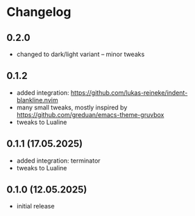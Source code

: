 # Changelog

## 0.2.0
- changed to dark/light variant
– minor tweaks

## 0.1.2
- added integration: https://github.com/lukas-reineke/indent-blankline.nvim
- many small tweaks, mostly inspired by https://github.com/greduan/emacs-theme-gruvbox
- tweaks to Lualine

## 0.1.1 (17.05.2025)
- added integration: terminator
- tweaks to Lualine


## 0.1.0 (12.05.2025)
- initial release
